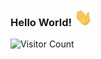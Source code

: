 ### Hello World!  <img src="https://github.com/imssurya/imssurya/blob/main/Hi.gif" width="29px">
![Visitor Count](https://profile-counter.glitch.me/imssurya/count.svg)
